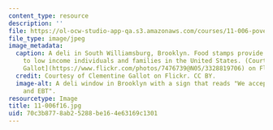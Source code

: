 ```yaml
---
content_type: resource
description: ''
file: https://ol-ocw-studio-app-qa.s3.amazonaws.com/courses/11-006-poverty-and-economic-security-fall-2016/70c3b8778ab25288be164e63169c1301_11-006f16.jpg
file_type: image/jpeg
image_metadata:
  caption: A deli in South Williamsburg, Brooklyn. Food stamps provide assistance
    to low income individuals and families in the United States. (Courtesy of [Clementine
    Gallot](https://www.flickr.com/photos/7476739@N05/3328819706) on Flickr. CC BY.)
  credit: Courtesy of Clementine Gallot on Flickr. CC BY.
  image-alt: A deli window in Brooklyn with a sign that reads "We accept food stamps
    and EBT".
resourcetype: Image
title: 11-006f16.jpg
uid: 70c3b877-8ab2-5288-be16-4e63169c1301
---
```

